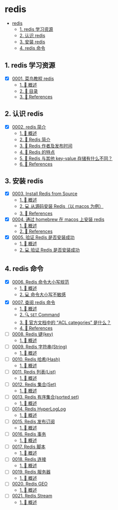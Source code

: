 # redis

<!-- region:toc -->

- [redis](#redis)
  - [1. redis 学习资源](#1-redis-学习资源)
  - [2. 认识 redis](#2-认识-redis)
  - [3. 安装 redis](#3-安装-redis)
  - [4. redis 命令](#4-redis-命令)

<!-- endregion:toc -->

## 1. redis 学习资源

- [x] [0001. 菜鸟教程 redis](https://github.com/Tdahuyou/TNotes.redis/tree/main/notes/0001.%20%E8%8F%9C%E9%B8%9F%E6%95%99%E7%A8%8B%20redis/README.md)
  - [1. 📝 概述](https://github.com/Tdahuyou/TNotes.redis/tree/main/notes/0001.%20%E8%8F%9C%E9%B8%9F%E6%95%99%E7%A8%8B%20redis/README.md#1--概述)
  - [2. 📒 目录](https://github.com/Tdahuyou/TNotes.redis/tree/main/notes/0001.%20%E8%8F%9C%E9%B8%9F%E6%95%99%E7%A8%8B%20redis/README.md#2--目录)
  - [3. 🔗 References](https://github.com/Tdahuyou/TNotes.redis/tree/main/notes/0001.%20%E8%8F%9C%E9%B8%9F%E6%95%99%E7%A8%8B%20redis/README.md#3--references)

## 2. 认识 redis

- [x] [0002. redis 简介](https://github.com/Tdahuyou/TNotes.redis/tree/main/notes/0002.%20redis%20%E7%AE%80%E4%BB%8B/README.md)
  - [1. 📝 概述](https://github.com/Tdahuyou/TNotes.redis/tree/main/notes/0002.%20redis%20%E7%AE%80%E4%BB%8B/README.md#1--概述)
  - [2. 📒 Redis 简介](https://github.com/Tdahuyou/TNotes.redis/tree/main/notes/0002.%20redis%20%E7%AE%80%E4%BB%8B/README.md#2--redis-简介)
  - [3. 📒 Redis 作者及发布时间](https://github.com/Tdahuyou/TNotes.redis/tree/main/notes/0002.%20redis%20%E7%AE%80%E4%BB%8B/README.md#3--redis-作者及发布时间)
  - [4. 📒 Redis 的特点](https://github.com/Tdahuyou/TNotes.redis/tree/main/notes/0002.%20redis%20%E7%AE%80%E4%BB%8B/README.md#4--redis-的特点)
  - [5. 🤔 Redis 与其他 key-value 存储有什么不同？](https://github.com/Tdahuyou/TNotes.redis/tree/main/notes/0002.%20redis%20%E7%AE%80%E4%BB%8B/README.md#5--redis-与其他-key-value-存储有什么不同)
  - [6. 🔗 References](https://github.com/Tdahuyou/TNotes.redis/tree/main/notes/0002.%20redis%20%E7%AE%80%E4%BB%8B/README.md#6--references)

## 3. 安装 redis

- [x] [0003. Install Redis from Source](https://github.com/Tdahuyou/TNotes.redis/tree/main/notes/0003.%20Install%20Redis%20from%20Source/README.md)
  - [1. 📝 概述](https://github.com/Tdahuyou/TNotes.redis/tree/main/notes/0003.%20Install%20Redis%20from%20Source/README.md#1--概述)
  - [2. 💻 从源码安装 Redis（以 macos 为例）](https://github.com/Tdahuyou/TNotes.redis/tree/main/notes/0003.%20Install%20Redis%20from%20Source/README.md#2--从源码安装-redis以-macos-为例)
  - [3. 🔗 References](https://github.com/Tdahuyou/TNotes.redis/tree/main/notes/0003.%20Install%20Redis%20from%20Source/README.md#3--references)
- [x] [0004. 通过 homebrew 在 macos 上安装 redis](https://github.com/Tdahuyou/TNotes.redis/tree/main/notes/0004.%20%E9%80%9A%E8%BF%87%20homebrew%20%E5%9C%A8%20macos%20%E4%B8%8A%E5%AE%89%E8%A3%85%20redis/README.md)
  - [1. 📝 概述](https://github.com/Tdahuyou/TNotes.redis/tree/main/notes/0004.%20%E9%80%9A%E8%BF%87%20homebrew%20%E5%9C%A8%20macos%20%E4%B8%8A%E5%AE%89%E8%A3%85%20redis/README.md#1--概述)
  - [2. 🔗 References](https://github.com/Tdahuyou/TNotes.redis/tree/main/notes/0004.%20%E9%80%9A%E8%BF%87%20homebrew%20%E5%9C%A8%20macos%20%E4%B8%8A%E5%AE%89%E8%A3%85%20redis/README.md#2--references)
- [x] [0005. 验证 Redis 是否安装成功](https://github.com/Tdahuyou/TNotes.redis/tree/main/notes/0005.%20%E9%AA%8C%E8%AF%81%20Redis%20%E6%98%AF%E5%90%A6%E5%AE%89%E8%A3%85%E6%88%90%E5%8A%9F/README.md)
  - [1. 📝 概述](https://github.com/Tdahuyou/TNotes.redis/tree/main/notes/0005.%20%E9%AA%8C%E8%AF%81%20Redis%20%E6%98%AF%E5%90%A6%E5%AE%89%E8%A3%85%E6%88%90%E5%8A%9F/README.md#1--概述)
  - [2. 💻 验证 Redis 是否安装成功](https://github.com/Tdahuyou/TNotes.redis/tree/main/notes/0005.%20%E9%AA%8C%E8%AF%81%20Redis%20%E6%98%AF%E5%90%A6%E5%AE%89%E8%A3%85%E6%88%90%E5%8A%9F/README.md#2--验证-redis-是否安装成功)

## 4. redis 命令

- [x] [0006. Redis 命令大小写规范](https://github.com/Tdahuyou/TNotes.redis/tree/main/notes/0006.%20Redis%20%E5%91%BD%E4%BB%A4%E5%A4%A7%E5%B0%8F%E5%86%99%E8%A7%84%E8%8C%83/README.md)
  - [1. 📝 概述](https://github.com/Tdahuyou/TNotes.redis/tree/main/notes/0006.%20Redis%20%E5%91%BD%E4%BB%A4%E5%A4%A7%E5%B0%8F%E5%86%99%E8%A7%84%E8%8C%83/README.md#1--概述)
  - [2. 💻 命令大小写不敏感](https://github.com/Tdahuyou/TNotes.redis/tree/main/notes/0006.%20Redis%20%E5%91%BD%E4%BB%A4%E5%A4%A7%E5%B0%8F%E5%86%99%E8%A7%84%E8%8C%83/README.md#2--命令大小写不敏感)
- [x] [0007. 查阅 redis 命令](https://github.com/Tdahuyou/TNotes.redis/tree/main/notes/0007.%20%E6%9F%A5%E9%98%85%20redis%20%E5%91%BD%E4%BB%A4/README.md)
  - [1. 📝 概述](https://github.com/Tdahuyou/TNotes.redis/tree/main/notes/0007.%20%E6%9F%A5%E9%98%85%20redis%20%E5%91%BD%E4%BB%A4/README.md#1--概述)
  - [2. 🔍 `SET` Command](https://github.com/Tdahuyou/TNotes.redis/tree/main/notes/0007.%20%E6%9F%A5%E9%98%85%20redis%20%E5%91%BD%E4%BB%A4/README.md#2--set-command)
  - [3. 🤔 官方文档中的 “ACL categories” 是什么？](https://github.com/Tdahuyou/TNotes.redis/tree/main/notes/0007.%20%E6%9F%A5%E9%98%85%20redis%20%E5%91%BD%E4%BB%A4/README.md#3--官方文档中的-acl-categories-是什么)
  - [4. 🔗 References](https://github.com/Tdahuyou/TNotes.redis/tree/main/notes/0007.%20%E6%9F%A5%E9%98%85%20redis%20%E5%91%BD%E4%BB%A4/README.md#4--references)
- [ ] [0008. Redis 键(key)](https://github.com/Tdahuyou/TNotes.redis/tree/main/notes/0008.%20Redis%20%E9%94%AE(key)/README.md)
  - [1. 📝 概述](https://github.com/Tdahuyou/TNotes.redis/tree/main/notes/0008.%20Redis%20%E9%94%AE(key)/README.md#1--概述)
- [ ] [0009. Redis 字符串(String)](https://github.com/Tdahuyou/TNotes.redis/tree/main/notes/0009.%20Redis%20%E5%AD%97%E7%AC%A6%E4%B8%B2(String)/README.md)
  - [1. 📝 概述](https://github.com/Tdahuyou/TNotes.redis/tree/main/notes/0009.%20Redis%20%E5%AD%97%E7%AC%A6%E4%B8%B2(String)/README.md#1--概述)
- [ ] [0010. Redis 哈希(Hash)](https://github.com/Tdahuyou/TNotes.redis/tree/main/notes/0010.%20Redis%20%E5%93%88%E5%B8%8C(Hash)/README.md)
  - [1. 📝 概述](https://github.com/Tdahuyou/TNotes.redis/tree/main/notes/0010.%20Redis%20%E5%93%88%E5%B8%8C(Hash)/README.md#1--概述)
- [ ] [0011. Redis 列表(List)](https://github.com/Tdahuyou/TNotes.redis/tree/main/notes/0011.%20Redis%20%E5%88%97%E8%A1%A8(List)/README.md)
  - [1. 📝 概述](https://github.com/Tdahuyou/TNotes.redis/tree/main/notes/0011.%20Redis%20%E5%88%97%E8%A1%A8(List)/README.md#1--概述)
- [ ] [0012. Redis 集合(Set)](https://github.com/Tdahuyou/TNotes.redis/tree/main/notes/0012.%20Redis%20%E9%9B%86%E5%90%88(Set)/README.md)
  - [1. 📝 概述](https://github.com/Tdahuyou/TNotes.redis/tree/main/notes/0012.%20Redis%20%E9%9B%86%E5%90%88(Set)/README.md#1--概述)
- [ ] [0013. Redis 有序集合(sorted set)](https://github.com/Tdahuyou/TNotes.redis/tree/main/notes/0013.%20Redis%20%E6%9C%89%E5%BA%8F%E9%9B%86%E5%90%88(sorted%20set)/README.md)
  - [1. 📝 概述](https://github.com/Tdahuyou/TNotes.redis/tree/main/notes/0013.%20Redis%20%E6%9C%89%E5%BA%8F%E9%9B%86%E5%90%88(sorted%20set)/README.md#1--概述)
- [ ] [0014. Redis HyperLogLog](https://github.com/Tdahuyou/TNotes.redis/tree/main/notes/0014.%20Redis%20HyperLogLog/README.md)
  - [1. 📝 概述](https://github.com/Tdahuyou/TNotes.redis/tree/main/notes/0014.%20Redis%20HyperLogLog/README.md#1--概述)
- [ ] [0015. Redis 发布订阅](https://github.com/Tdahuyou/TNotes.redis/tree/main/notes/0015.%20Redis%20%E5%8F%91%E5%B8%83%E8%AE%A2%E9%98%85/README.md)
  - [1. 📝 概述](https://github.com/Tdahuyou/TNotes.redis/tree/main/notes/0015.%20Redis%20%E5%8F%91%E5%B8%83%E8%AE%A2%E9%98%85/README.md#1--概述)
- [ ] [0016. Redis 事务](https://github.com/Tdahuyou/TNotes.redis/tree/main/notes/0016.%20Redis%20%E4%BA%8B%E5%8A%A1/README.md)
  - [1. 📝 概述](https://github.com/Tdahuyou/TNotes.redis/tree/main/notes/0016.%20Redis%20%E4%BA%8B%E5%8A%A1/README.md#1--概述)
- [ ] [0017. Redis 脚本](https://github.com/Tdahuyou/TNotes.redis/tree/main/notes/0017.%20Redis%20%E8%84%9A%E6%9C%AC/README.md)
  - [1. 📝 概述](https://github.com/Tdahuyou/TNotes.redis/tree/main/notes/0017.%20Redis%20%E8%84%9A%E6%9C%AC/README.md#1--概述)
- [ ] [0018. Redis 连接](https://github.com/Tdahuyou/TNotes.redis/tree/main/notes/0018.%20Redis%20%E8%BF%9E%E6%8E%A5/README.md)
  - [1. 📝 概述](https://github.com/Tdahuyou/TNotes.redis/tree/main/notes/0018.%20Redis%20%E8%BF%9E%E6%8E%A5/README.md#1--概述)
- [ ] [0019. Redis 服务器](https://github.com/Tdahuyou/TNotes.redis/tree/main/notes/0019.%20Redis%20%E6%9C%8D%E5%8A%A1%E5%99%A8/README.md)
  - [1. 📝 概述](https://github.com/Tdahuyou/TNotes.redis/tree/main/notes/0019.%20Redis%20%E6%9C%8D%E5%8A%A1%E5%99%A8/README.md#1--概述)
- [ ] [0020. Redis GEO](https://github.com/Tdahuyou/TNotes.redis/tree/main/notes/0020.%20Redis%20GEO/README.md)
  - [1. 📝 概述](https://github.com/Tdahuyou/TNotes.redis/tree/main/notes/0020.%20Redis%20GEO/README.md#1--概述)
- [ ] [0021. Redis Stream](https://github.com/Tdahuyou/TNotes.redis/tree/main/notes/0021.%20Redis%20Stream/README.md)
  - [1. 📝 概述](https://github.com/Tdahuyou/TNotes.redis/tree/main/notes/0021.%20Redis%20Stream/README.md#1--概述)
